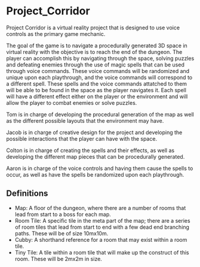 # Project_Corridor

Project Corridor is a virtual reality project that is designed to use voice controls as the primary game mechanic.

The goal of the game is to navigate a procedurally generated 3D space in virtual reality with the objective is to reach the end of the dungeon. The player can accomplish this by navigating through the space, solving puzzles and defeating enemies through the use of magic spells that can be used through voice commands. These voice commands will be randomized and unique upon each playthrough, and the voice commands will correspond to a different spell. These spells and the voice commands attatched to them will be able to be found in the space as the player navigates it. Each spell will have a different effect either on the player or the environment and will allow the player to combat enemies or solve puzzles.


Tom is in charge of developing the procedural generation of the map as well as the different possible layouts that the environment may have.

Jacob is in charge of creative design for the project and developing the possible interactions that the player can have with the space.

Colton is in charge of creating the spells and their effects, as well as developing the different map pieces that can be procedurally generated.

Aaron is in charge of the voice controls and having them cause the spells to occur, as well as have the spells be randomized upon each playthrough.

## Definitions
- Map: A floor of the dungeon, where there are a number of rooms that lead from start to a boss for each map.
- Room Tile: A specific tile in the meta part of the map; there are a series of room tiles that lead from start to end with a few dead end branching paths. These will be of size 10mx10m.
- Cubby: A shorthand reference for a room that may exist within a room tile.
- Tiny Tile: A tile within a room tile that will make up the construct of this room. These will be 2mx2m in size.

